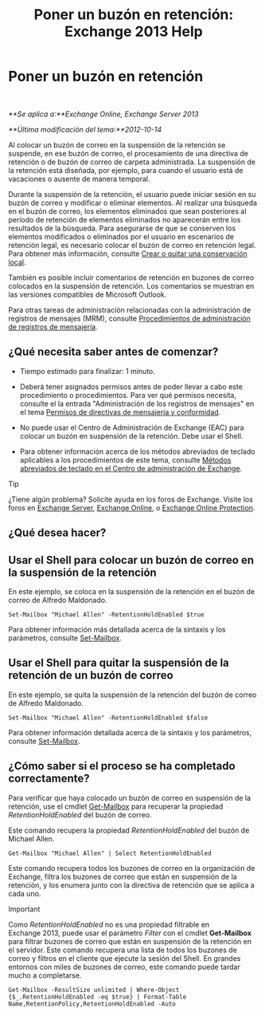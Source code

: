﻿---
title: 'Poner un buzón en retención: Exchange 2013 Help'
TOCTitle: Poner un buzón en retención
ms:assetid: 2baac4a7-3402-4142-bfb3-1649a950e677
ms:mtpsurl: https://technet.microsoft.com/es-es/library/Dd335168(v=EXCHG.150)
ms:contentKeyID: 49895538
ms.date: 04/23/2018
mtps_version: v=EXCHG.150
ms.translationtype: HT
---

# Poner un buzón en retención

 

_**Se aplica a:**Exchange Online, Exchange Server 2013_

_**Última modificación del tema:**2012-10-14_

Al colocar un buzón de correo en la suspensión de la retención se suspende, en ese buzón de correo, el procesamiento de una directiva de retención o de buzón de correo de carpeta administrada. La suspensión de la retención está diseñada, por ejemplo, para cuando el usuario está de vacaciones o ausente de manera temporal.

Durante la suspensión de la retención, el usuario puede iniciar sesión en su buzón de correo y modificar o eliminar elementos. Al realizar una búsqueda en el buzón de correo, los elementos eliminados que sean posteriores al período de retención de elementos eliminados no aparecerán entre los resultados de la búsqueda. Para asegurarse de que se conserven los elementos modificados o eliminados por el usuario en escenarios de retención legal, es necesario colocar el buzón de correo en retención legal. Para obtener más información, consulte [Crear o quitar una conservación local](create-or-remove-an-in-place-hold-exchange-2013-help.md).

También es posible incluir comentarios de retención en buzones de correo colocados en la suspensión de retención. Los comentarios se muestran en las versiones compatibles de Microsoft Outlook.

Para otras tareas de administración relacionadas con la administración de registros de mensajes (MRM), consulte [Procedimientos de administración de registros de mensajería](messaging-records-management-procedures-exchange-2013-help.md).

## ¿Qué necesita saber antes de comenzar?

  - Tiempo estimado para finalizar: 1 minuto.

  - Deberá tener asignados permisos antes de poder llevar a cabo este procedimiento o procedimientos. Para ver qué permisos necesita, consulte el la entrada "Administración de los registros de mensajes" en el tema [Permisos de directivas de mensajería y conformidad](messaging-policy-and-compliance-permissions-exchange-2013-help.md).

  - No puede usar el Centro de Administración de Exchange (EAC) para colocar un buzón en suspensión de la retención. Debe usar el Shell.

  - Para obtener información acerca de los métodos abreviados de teclado aplicables a los procedimientos de este tema, consulte [Métodos abreviados de teclado en el Centro de administración de Exchange](keyboard-shortcuts-in-the-exchange-admin-center-exchange-online-protection-help.md).


> [!TIP]
> ¿Tiene algún problema? Solicite ayuda en los foros de Exchange. Visite los foros en <A href="https://go.microsoft.com/fwlink/p/?linkid=60612">Exchange Server</A>, <A href="https://go.microsoft.com/fwlink/p/?linkid=267542">Exchange Online</A>, o <A href="https://go.microsoft.com/fwlink/p/?linkid=285351">Exchange Online Protection</A>.



## ¿Qué desea hacer?

## Usar el Shell para colocar un buzón de correo en la suspensión de la retención

En este ejemplo, se coloca en la suspensión de la retención en el buzón de correo de Alfredo Maldonado.

    Set-Mailbox "Michael Allen" -RetentionHoldEnabled $true

Para obtener información más detallada acerca de la sintaxis y los parámetros, consulte [Set-Mailbox](https://technet.microsoft.com/es-es/library/bb123981\(v=exchg.150\)).

## Usar el Shell para quitar la suspensión de la retención de un buzón de correo

En este ejemplo, se quita la suspensión de la retención del buzón de correo de Alfredo Maldonado.

    Set-Mailbox "Michael Allen" -RetentionHoldEnabled $false

Para obtener información detallada acerca de la sintaxis y los parámetros, consulte [Set-Mailbox](https://technet.microsoft.com/es-es/library/bb123981\(v=exchg.150\)).

## ¿Cómo saber si el proceso se ha completado correctamente?

Para verificar que haya colocado un buzón de correo en suspensión de la retención, use el cmdlet [Get-Mailbox](https://technet.microsoft.com/es-es/library/bb123685\(v=exchg.150\)) para recuperar la propiedad *RetentionHoldEnabled* del buzón de correo.

Este comando recupera la propiedad *RetentionHoldEnabled* del buzón de Michael Allen.

    Get-Mailbox "Michael Allen" | Select RetentionHoldEnabled

Este comando recupera todos los buzones de correo en la organización de Exchange, filtra los buzones de correo que están en suspensión de la retención, y los enumera junto con la directiva de retención que se aplica a cada uno.


> [!IMPORTANT]
> Como <EM>RetentionHoldEnabled</EM> no es una propiedad filtrable en Exchange&nbsp;2013, puede usar el parámetro <EM>Filter</EM> con el cmdlet <STRONG>Get-Mailbox</STRONG> para filtrar buzones de correo que están en suspensión de la retención en el servidor. Este comando recupera una lista de todos los buzones de correo y filtros en el cliente que ejecute la sesión del Shell. En grandes entornos con miles de buzones de correo, este comando puede tardar mucho a completarse.



    Get-Mailbox -ResultSize unlimited | Where-Object {$_.RetentionHoldEnabled -eq $true} | Format-Table Name,RetentionPolicy,RetentionHoldEnabled -Auto

